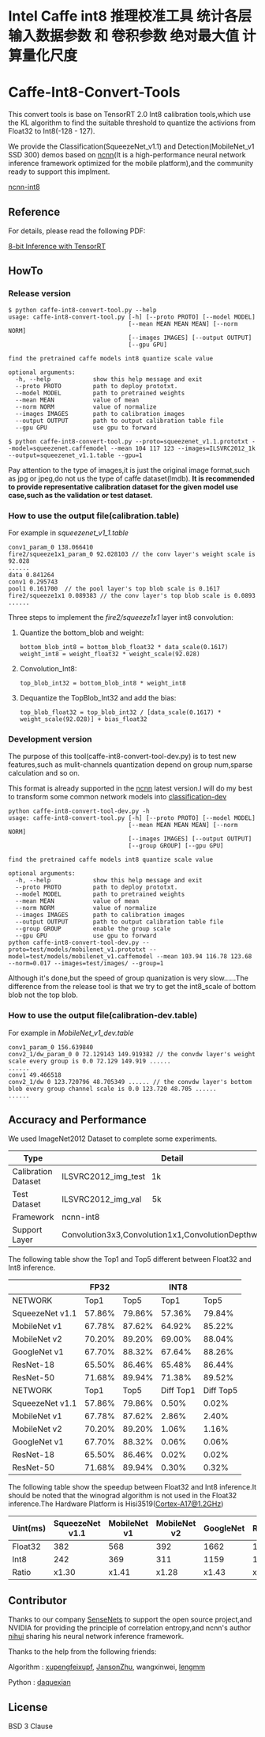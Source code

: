 # Intel Caffe int8 推理校准工具 统计各层输入数据参数 和 卷积参数 绝对最大值 计算量化尺度 

# Caffe-Int8-Convert-Tools

This convert tools is base on TensorRT 2.0 Int8 calibration tools,which use the KL algorithm to find the suitable threshold to quantize the activions from Float32 to Int8(-128 - 127).

We provide the Classification(SqueezeNet_v1.1) and Detection(MobileNet_v1 SSD 300) demos based on [ncnn](https://github.com/Tencent/ncnn)(It is a high-performance neural network inference framework optimized for the mobile platform),and the community ready to support this implment.

[ncnn-int8](https://github.com/Tencent/ncnn/pull/487)

## Reference

For details, please read the following PDF:

[8-bit Inference with TensorRT](http://on-demand.gputechconf.com/gtc/2017/presentation/s7310-8-bit-inference-with-tensorrt.pdf) 

## HowTo

### Release version

```
$ python caffe-int8-convert-tool.py --help
usage: caffe-int8-convert-tool.py [-h] [--proto PROTO] [--model MODEL]
                                  [--mean MEAN MEAN MEAN] [--norm NORM]
                                  [--images IMAGES] [--output OUTPUT]
                                  [--gpu GPU]

find the pretrained caffe models int8 quantize scale value

optional arguments:
  -h, --help            show this help message and exit
  --proto PROTO         path to deploy prototxt.
  --model MODEL         path to pretrained weights
  --mean MEAN           value of mean
  --norm NORM           value of normalize
  --images IMAGES       path to calibration images
  --output OUTPUT       path to output calibration table file
  --gpu GPU             use gpu to forward
  
$ python caffe-int8-convert-tool.py --proto=squeezenet_v1.1.prototxt --model=squeezenet.caffemodel --mean 104 117 123 --images=ILSVRC2012_1k --output=squeezenet_v1.1.table --gpu=1
```

Pay attention to the type of images,it is just the original image format,such as jpg or jpeg,do not us the type of caffe dataset(lmdb).
**It is recommended to provide representative calibration dataset for the given model use case,such as the validation or test dataset.**

### How to use the output file(calibration.table)

For example in *squeezenet_v1_1.table*

```
conv1_param_0 138.066410
fire2/squeeze1x1_param_0 92.028103 // the conv layer's weight scale is 92.028
......
data 0.841264
conv1 0.295743
pool1 0.161700  // the pool layer's top blob scale is 0.1617
fire2/squeeze1x1 0.089383 // the conv layer's top blob scale is 0.0893
......
```

Three steps to implement the *fire2/squeeze1x1* layer int8 convolution:

1. Quantize the bottom_blob and weight:

   ```
   bottom_blob_int8 = bottom_blob_float32 * data_scale(0.1617)
   weight_int8 = weight_float32 * weight_scale(92.028)
   ```

2. Convolution_Int8:

   ```
   top_blob_int32 = bottom_blob_int8 * weight_int8
   ```

3. Dequantize the TopBlob_Int32 and add the bias:

   ```
   top_blob_float32 = top_blob_int32 / [data_scale(0.1617) * weight_scale(92.028)] + bias_float32
   ```

### Development version

The purpose of this tool(caffe-int8-convert-tool-dev.py) is to test new features,such as mulit-channels quantization depend on group num,sparse calculation and so on.

This format is already supported in the [ncnn](https://github.com/Tencent/ncnn) latest version.I will do my best to transform some common network models into [classification-dev](https://github.com/BUG1989/caffe-int8-convert-tools/tree/master/classification-dev)

```
python caffe-int8-convert-tool-dev.py -h
usage: caffe-int8-convert-tool.py [-h] [--proto PROTO] [--model MODEL]
                                  [--mean MEAN MEAN MEAN] [--norm NORM]
                                  [--images IMAGES] [--output OUTPUT]
                                  [--group GROUP] [--gpu GPU]

find the pretrained caffe models int8 quantize scale value

optional arguments:
  -h, --help            show this help message and exit
  --proto PROTO         path to deploy prototxt.
  --model MODEL         path to pretrained weights
  --mean MEAN           value of mean
  --norm NORM           value of normalize
  --images IMAGES       path to calibration images
  --output OUTPUT       path to output calibration table file
  --group GROUP         enable the group scale
  --gpu GPU             use gpu to forward
python caffe-int8-convert-tool-dev.py --proto=test/models/mobilenet_v1.prototxt --model=test/models/mobilenet_v1.caffemodel --mean 103.94 116.78 123.68 --norm=0.017 --images=test/images/ --group=1
```

Although it's done,but the speed of group quanization is very slow......The difference from the release tool is that we try to get the int8_scale of bottom blob not the top blob. 

### How to use the output file(calibration-dev.table)

For example in *MobileNet_v1_dev.table*

```
conv1_param_0 156.639840
conv2_1/dw_param_0 0 72.129143 149.919382 // the convdw layer's weight scale every group is 0.0 72.129 149.919 ......
......
conv1 49.466518
conv2_1/dw 0 123.720796 48.705349 ...... // the convdw layer's bottom blob every group channel scale is 0.0 123.720 48.705 ......
......
```

## Accuracy and Performance

We used ImageNet2012 Dataset to complete some experiments.

| Type                | Detail                                                |
| ------------------- | ----------------------------------------------------- |
| Calibration Dataset | ILSVRC2012_img_test   1k                              |
| Test Dataset        | ILSVRC2012_img_val     5k                             |
| Framework           | ncnn-int8                                             |
| Support Layer       | Convolution3x3,Convolution1x1,ConvolutionDepthwise3x3 |

The following table show the Top1 and Top5 different between Float32 and Int8 inference.

|                 | FP32   |        | INT8      |           |
| --------------- | ------ | ------ | --------- | --------- |
| NETWORK         | Top1   | Top5   | Top1      | Top5      |
| SqueezeNet v1.1 | 57.86% | 79.86% | 57.36%    | 79.84%    |
| MobileNet v1    | 67.78% | 87.62% | 64.92%    | 85.22%    |
| MobileNet v2    | 70.20% | 89.20% | 69.00%    | 88.04%    |
| GoogleNet v1    | 67.70% | 88.32% | 67.64%    | 88.26%    |
| ResNet-18       | 65.50% | 86.46% | 65.48%    | 86.44%    |
| ResNet-50       | 71.68% | 89.94% | 71.38%    | 89.52%    |
| NETWORK         | Top1   | Top5   | Diff Top1 | Diff Top5 |
| SqueezeNet v1.1 | 57.86% | 79.86% | 0.50%     | 0.02%     |
| MobileNet v1    | 67.78% | 87.62% | 2.86%     | 2.40%     |
| MobileNet v2    | 70.20% | 89.20% | 1.06%     | 1.16%     |
| GoogleNet v1    | 67.70% | 88.32% | 0.06%     | 0.06%     |
| ResNet-18       | 65.50% | 86.46% | 0.02%     | 0.02%     |
| ResNet-50       | 71.68% | 89.94% | 0.30%     | 0.32%     |

The following table show the speedup between Float32 and Int8 inference.It should be noted that the winograd algorithm is not used in the Float32 inference.The Hardware Platform is Hisi3519(Cortex-A17@1.2GHz)

| Uint(ms) | SqueezeNet v1.1 | MobileNet v1 | MobileNet v2 | GoogleNet | ResNet18 | MobileNetv1 SSD |
| -------- | --------------- | ------------ | ------------ | --------- | -------- | --------------- |
| Float32  | 382             | 568          | 392          | 1662      | 1869     | 1120            |
| Int8     | 242             | 369          | 311          | 1159      | 1159     | 701             |
| Ratio    | x1.30           | x1.41        | x1.28        | x1.43     | x1.61    | x1.47           |

## Contributor

Thanks to our company [SenseNets](http://www.sensenets.com/home/) to support the open source project,and NVIDIA for providing the principle of correlation entropy,and ncnn's author [nihui](https://github.com/nihui) sharing his neural network inference framework.

Thanks to the help from the following friends:

Algorithm : [xupengfeixupf](https://github.com/xupengfeixupf), [JansonZhu](https://github.com/JansonZhu), wangxinwei, [lengmm](https://github.com/lengmm) 

Python : [daquexian](https://github.com/daquexian)

## License

BSD 3 Clause

